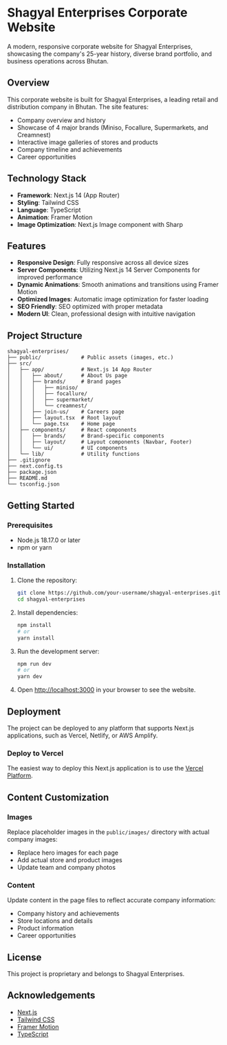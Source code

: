 # Shagyal Enterprises Corporate Website

A modern, responsive corporate website for Shagyal Enterprises, showcasing the company's 25-year history, diverse brand portfolio, and business operations across Bhutan.

## Overview

This corporate website is built for Shagyal Enterprises, a leading retail and distribution company in Bhutan. The site features:
- Company overview and history
- Showcase of 4 major brands (Miniso, Focallure, Supermarkets, and Creamnest)
- Interactive image galleries of stores and products
- Company timeline and achievements
- Career opportunities

## Technology Stack

- **Framework**: Next.js 14 (App Router)
- **Styling**: Tailwind CSS
- **Language**: TypeScript
- **Animation**: Framer Motion
- **Image Optimization**: Next.js Image component with Sharp

## Features

- **Responsive Design**: Fully responsive across all device sizes
- **Server Components**: Utilizing Next.js 14 Server Components for improved performance
- **Dynamic Animations**: Smooth animations and transitions using Framer Motion
- **Optimized Images**: Automatic image optimization for faster loading
- **SEO Friendly**: SEO optimized with proper metadata
- **Modern UI**: Clean, professional design with intuitive navigation

## Project Structure

```
shagyal-enterprises/
├── public/             # Public assets (images, etc.)
├── src/
│   ├── app/            # Next.js 14 App Router
│   │   ├── about/      # About Us page
│   │   ├── brands/     # Brand pages
│   │   │   ├── miniso/
│   │   │   ├── focallure/
│   │   │   ├── supermarket/
│   │   │   └── creamnest/
│   │   ├── join-us/    # Careers page
│   │   ├── layout.tsx  # Root layout
│   │   └── page.tsx    # Home page
│   ├── components/     # React components
│   │   ├── brands/     # Brand-specific components
│   │   ├── layout/     # Layout components (Navbar, Footer)
│   │   └── ui/         # UI components
│   └── lib/            # Utility functions
├── .gitignore
├── next.config.ts
├── package.json
├── README.md
└── tsconfig.json
```

## Getting Started

### Prerequisites

- Node.js 18.17.0 or later
- npm or yarn

### Installation

1. Clone the repository:
   ```bash
   git clone https://github.com/your-username/shagyal-enterprises.git
   cd shagyal-enterprises
   ```

2. Install dependencies:
   ```bash
   npm install
   # or
   yarn install
   ```

3. Run the development server:
   ```bash
   npm run dev
   # or
   yarn dev
   ```

4. Open [http://localhost:3000](http://localhost:3000) in your browser to see the website.

## Deployment

The project can be deployed to any platform that supports Next.js applications, such as Vercel, Netlify, or AWS Amplify.

### Deploy to Vercel

The easiest way to deploy this Next.js application is to use the [Vercel Platform](https://vercel.com/new?utm_medium=default-template&filter=next.js).

## Content Customization

### Images

Replace placeholder images in the `public/images/` directory with actual company images:
- Replace hero images for each page
- Add actual store and product images
- Update team and company photos

### Content

Update content in the page files to reflect accurate company information:
- Company history and achievements
- Store locations and details
- Product information
- Career opportunities

## License

This project is proprietary and belongs to Shagyal Enterprises.

## Acknowledgements

- [Next.js](https://nextjs.org/)
- [Tailwind CSS](https://tailwindcss.com/)
- [Framer Motion](https://www.framer.com/motion/)
- [TypeScript](https://www.typescriptlang.org/) 